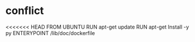 # conflict
<<<<<<< HEAD
FROM UBUNTU
RUN apt-get update
RUN apt-get Install -y py
ENTERYPOINT /lib/doc/dockerfile
